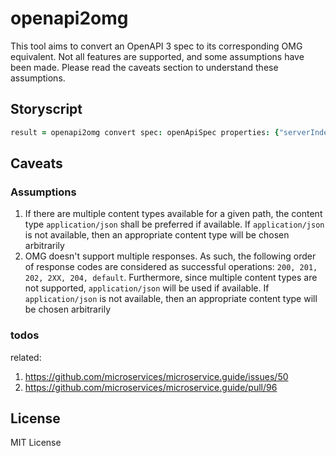 # openapi2omg
This tool aims to convert an OpenAPI 3 spec to its corresponding OMG
equivalent. Not all features are supported, and some assumptions have
been made. Please read the caveats section to understand these
assumptions. 

## Storyscript
```coffee
result = openapi2omg convert spec: openApiSpec properties: {"serverIndex": 0}
```  

## Caveats
### Assumptions
1. If there are multiple content types available for a given path, the content type
   `application/json` shall be preferred if available. If `application/json` is not
   available, then an appropriate content type will be chosen arbitrarily
2. OMG doesn't support multiple responses. As such, the following order of response
   codes are considered as successful operations: `200, 201, 202, 2XX, 204, default`.
   Furthermore, since multiple content types are not supported, `application/json`
   will be used if available. If `application/json` is not available, then an
   appropriate content type will be chosen arbitrarily
   
   
### todos 
related:
1. https://github.com/microservices/microservice.guide/issues/50
2. https://github.com/microservices/microservice.guide/pull/96

## License
MIT License
